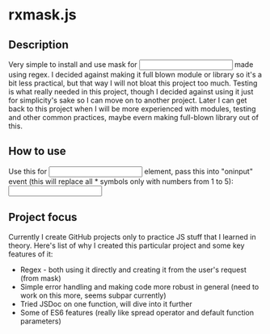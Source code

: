 # rxmask.js
## Description
Very simple to install and use mask for <input> made using regex.
I decided against making it full blown module or library so it's a bit less practical, but that way I will not bloat this project too much.
Testing is what really needed in this project, though I decided against using it just for simplicity's sake so I can move on to another project. Later I can get back to this project when I will be more experienced with modules, testing and other common practices, maybe evern making full-blown library out of this.

## How to use
Use this for <input> element, pass this into "oninput" event (this will replace all * symbols only with numbers from 1 to 5):
<input oninput="inputMask(this, '+7 (***) ***-**-**', '*', /[1-5]/)"></input>

## Project focus
Currently I create GitHub projects only to practice JS stuff that I learned in theory. Here's list of why I created this particular project and some key features of it:
* Regex - both using it directly and creating it from the user's request (from mask)
* Simple error handling and making code more robust in general (need to work on this more, seems subpar currently)
* Tried JSDoc on one function, will dive into it further
* Some of ES6 features (really like spread operator and default function parameters)